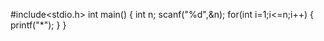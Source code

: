 #include<stdio.h>
int main()
{
	int n;
	scanf("%d",&n);
	for(int i=1;i<=n;i++)
	{
		printf("*");
	}
}
  
